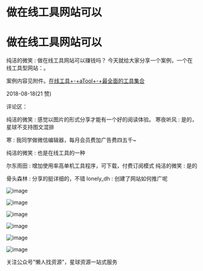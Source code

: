 # 做在线工具网站可以

# 做在线工具网站可以

纯洁的微笑 : 做在线工具网站可以赚钱吗？ 今天就给大家分享一个案例，一个在线工具型网站：。

案例内容见附件。[在线工具](http://www.atool.org/)[+-+aTool+-+](http://www.atool.org/)[最全面的工具集合](http://www.atool.org/)

2018-08-18(21 赞)

评论区：

纯洁的微笑 : 感觉以图片的形式分享才能有一个好的阅读体验。 寒夜听风 : 是的，星球不支持图文混排

寒 : 我同学做微信编辑器，每月会员费加广告费四五千~

纯洁的微笑 : 也是在线工具的一种

尔东雨田 : 增加使用率高单机工具程序，可下载，付费订阅模式 纯洁的微笑 : 是的

骨头森林 : 分享的挺详细的，不错 lonely_dh : 创建了网站如何推广呢

![image](img/Image_244.png)

![image](img/Image_245.png)

![image](img/Image_246.png)

![image](img/Image_247.png)

![image](img/Image_248.png)

![image](img/Image_249.png)

关注公众号"懒人找资源"，星球资源一站式服务